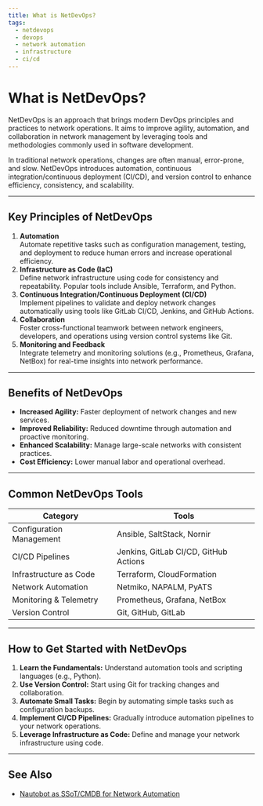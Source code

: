 ```yaml
---
title: What is NetDevOps?
tags:
  - netdevops
  - devops
  - network automation
  - infrastructure
  - ci/cd
---
```


# What is NetDevOps?

NetDevOps is an approach that brings modern DevOps principles and practices to network operations. It aims to improve agility, automation, and collaboration in network management by leveraging tools and methodologies commonly used in software development.

In traditional network operations, changes are often manual, error-prone, and slow. NetDevOps introduces automation, continuous integration/continuous deployment (CI/CD), and version control to enhance efficiency, consistency, and scalability.

---

## Key Principles of NetDevOps

1. **Automation**  
   Automate repetitive tasks such as configuration management, testing, and deployment to reduce human errors and increase operational efficiency.
2. **Infrastructure as Code (IaC)**  
   Define network infrastructure using code for consistency and repeatability. Popular tools include Ansible, Terraform, and Python.
3. **Continuous Integration/Continuous Deployment (CI/CD)**  
   Implement pipelines to validate and deploy network changes automatically using tools like GitLab CI/CD, Jenkins, and GitHub Actions.
4. **Collaboration**  
   Foster cross-functional teamwork between network engineers, developers, and operations using version control systems like Git.
5. **Monitoring and Feedback**  
   Integrate telemetry and monitoring solutions (e.g., Prometheus, Grafana, NetBox) for real-time insights into network performance.

---

## Benefits of NetDevOps

- **Increased Agility:** Faster deployment of network changes and new services.
- **Improved Reliability:** Reduced downtime through automation and proactive monitoring.
- **Enhanced Scalability:** Manage large-scale networks with consistent practices.
- **Cost Efficiency:** Lower manual labor and operational overhead.

---

## Common NetDevOps Tools

| Category                  | Tools                                    |
|---------------------------|------------------------------------------|
| Configuration Management  | Ansible, SaltStack, Nornir               |
| CI/CD Pipelines           | Jenkins, GitLab CI/CD, GitHub Actions    |
| Infrastructure as Code    | Terraform, CloudFormation                |
| Network Automation        | Netmiko, NAPALM, PyATS                   |
| Monitoring & Telemetry    | Prometheus, Grafana, NetBox              |
| Version Control           | Git, GitHub, GitLab                      |

---

## How to Get Started with NetDevOps

1. **Learn the Fundamentals:** Understand automation tools and scripting languages (e.g., Python).
2. **Use Version Control:** Start using Git for tracking changes and collaboration.
3. **Automate Small Tasks:** Begin by automating simple tasks such as configuration backups.
4. **Implement CI/CD Pipelines:** Gradually introduce automation pipelines to your network operations.
5. **Leverage Infrastructure as Code:** Define and manage your network infrastructure using code.

---

## See Also
- [Nautobot as SSoT/CMDB for Network Automation](nautobot_ssot.md)
